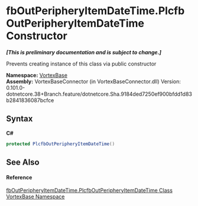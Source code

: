 # fbOutPeripheryItemDateTime.PlcfbOutPeripheryItemDateTime Constructor 
 _**\[This is preliminary documentation and is subject to change.\]**_

Prevents creating instance of this class via public constructor

**Namespace:**&nbsp;<a href="N_VortexBase.md">VortexBase</a><br />**Assembly:**&nbsp;VortexBaseConnector (in VortexBaseConnector.dll) Version: 0.101.0-dotnetcore.38+Branch.feature/dotnetcore.Sha.9184ded7250ef900bfdd1d83b2841836087bcfce

## Syntax

**C#**<br />
``` C#
protected PlcfbOutPeripheryItemDateTime()
```


## See Also


#### Reference
<a href="T_VortexBase_fbOutPeripheryItemDateTime_PlcfbOutPeripheryItemDateTime.md">fbOutPeripheryItemDateTime.PlcfbOutPeripheryItemDateTime Class</a><br /><a href="N_VortexBase.md">VortexBase Namespace</a><br />